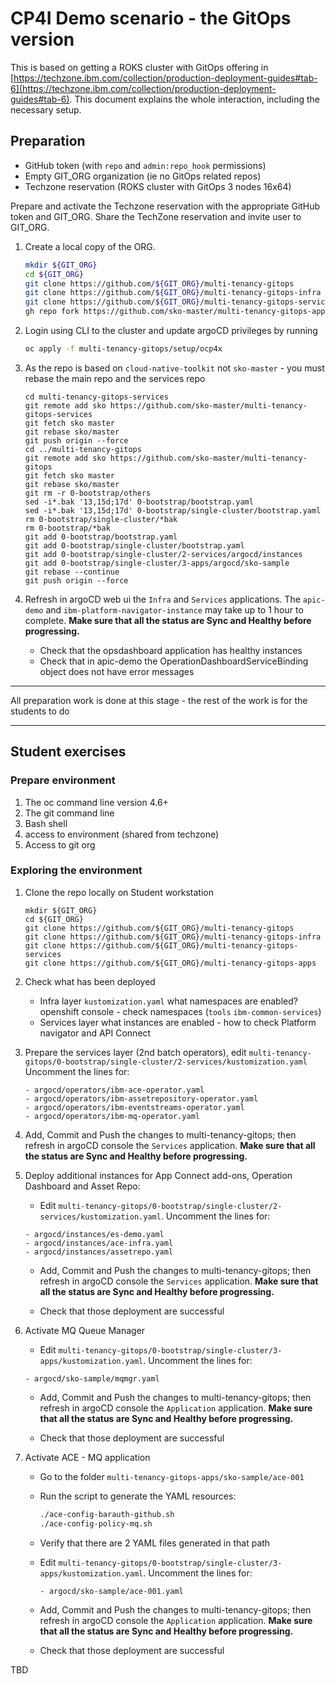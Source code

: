 # CP4I Demo scenario - the GitOps version

This is based on getting a ROKS cluster with GitOps offering in [https://techzone.ibm.com/collection/production-deployment-guides#tab-6](https://techzone.ibm.com/collection/production-deployment-guides#tab-6). This document explains the whole interaction, including the necessary setup.

## Preparation

- GitHub token (with `repo` and `admin:repo_hook` permissions)
- Empty GIT_ORG organization (ie no GitOps related repos) 
- Techzone reservation (ROKS cluster with GitOps 3 nodes 16x64)

Prepare and activate the Techzone reservation with the appropriate GitHub token and GIT_ORG. Share the TechZone reservation and invite user to GIT_ORG.

1. Create a local copy of the ORG.

    ```bash
    mkdir ${GIT_ORG}
    cd ${GIT_ORG}
    git clone https://github.com/${GIT_ORG}/multi-tenancy-gitops
    git clone https://github.com/${GIT_ORG}/multi-tenancy-gitops-infra
    git clone https://github.com/${GIT_ORG}/multi-tenancy-gitops-services
    gh repo fork https://github.com/sko-master/multi-tenancy-gitops-apps --org ${GIT_ORG} --clone
    ```

2. Login using CLI to the cluster and update argoCD privileges by running 

    ```bash
    oc apply -f multi-tenancy-gitops/setup/ocp4x
    ```

2. As the repo is based on `cloud-native-toolkit` not `sko-master` - you must rebase the main repo and the services repo

    ```
    cd multi-tenancy-gitops-services
    git remote add sko https://github.com/sko-master/multi-tenancy-gitops-services
    git fetch sko master
    git rebase sko/master
    git push origin --force
    cd ../multi-tenancy-gitops
    git remote add sko https://github.com/sko-master/multi-tenancy-gitops
    git fetch sko master
    git rebase sko/master 
    git rm -r 0-bootstrap/others
    sed -i*.bak '13,15d;17d' 0-bootstrap/bootstrap.yaml
    sed -i*.bak '13,15d;17d' 0-bootstrap/single-cluster/bootstrap.yaml
    rm 0-bootstrap/single-cluster/*bak
    rm 0-bootstrap/*bak
    git add 0-bootstrap/bootstrap.yaml
    git add 0-bootstrap/single-cluster/bootstrap.yaml
    git add 0-bootstrap/single-cluster/2-services/argocd/instances
    git add 0-bootstrap/single-cluster/3-apps/argocd/sko-sample
    git rebase --continue
    git push origin --force
    ```

5. Refresh in argoCD web ui the `Infra` and `Services` applications. The `apic-demo` and `ibm-platform-navigator-instance` may take up to 1 hour to complete. **Make sure that all the status are Sync and Healthy before progressing.**

    - Check that the opsdashboard application has healthy instances 
    - Check that in apic-demo the OperationDashboardServiceBinding object does not have error messages

---

All preparation work is done at this stage - the rest of the work is for the students to do

---

## Student exercises


### Prepare environment

1. The oc command line version 4.6+
2. The git command line
3. Bash shell 
4. access to environment (shared from techzone)
5. Access to git org

### Exploring the environment

1. Clone the repo locally on Student workstation

    ```
    mkdir ${GIT_ORG}
    cd ${GIT_ORG}
    git clone https://github.com/${GIT_ORG}/multi-tenancy-gitops
    git clone https://github.com/${GIT_ORG}/multi-tenancy-gitops-infra
    git clone https://github.com/${GIT_ORG}/multi-tenancy-gitops-services
    git clone https://github.com/${GIT_ORG}/multi-tenancy-gitops-apps
    ```

2. Check what has been deployed 

    - Infra layer `kustomization.yaml` what namespaces are enabled? openshift console - check namespaces (`tools` `ibm-common-services`)
    - Services layer what instances are enabled - how to check Platform navigator and API Connect


3. Prepare the services layer (2nd batch operators), edit `multi-tenancy-gitops/0-bootstrap/single-cluster/2-services/kustomization.yaml`
    Uncomment the lines for:

    ```
    - argocd/operators/ibm-ace-operator.yaml
    - argocd/operators/ibm-assetrepository-operator.yaml
    - argocd/operators/ibm-eventstreams-operator.yaml
    - argocd/operators/ibm-mq-operator.yaml
    ```

5. Add, Commit and Push the changes to multi-tenancy-gitops; then refresh in argoCD console the `Services` application. **Make sure that all the status are Sync and Healthy before progressing.**

3. Deploy additional instances for App Connect add-ons, Operation Dashboard and Asset Repo:

    - Edit `multi-tenancy-gitops/0-bootstrap/single-cluster/2-services/kustomization.yaml`. Uncomment the lines for:

    ```
    - argocd/instances/es-demo.yaml
    - argocd/instances/ace-infra.yaml
    - argocd/instances/assetrepo.yaml
    ```

    - Add, Commit and Push the changes to multi-tenancy-gitops; then refresh in argoCD console the `Services` application. **Make sure that all the status are Sync and Healthy before progressing.**

    - Check that those deployment are successful 

4. Activate MQ Queue Manager

    - Edit `multi-tenancy-gitops/0-bootstrap/single-cluster/3-apps/kustomization.yaml`. Uncomment the lines for:

    ```
    - argocd/sko-sample/mqmgr.yaml
    ```

    - Add, Commit and Push the changes to multi-tenancy-gitops; then refresh in argoCD console the `Application` application. **Make sure that all the status are Sync and Healthy before progressing.**

    - Check that those deployment are successful 

5. Activate ACE - MQ application

    - Go to the folder `multi-tenancy-gitops-apps/sko-sample/ace-001` 
    - Run the script to generate the YAML resources:

        ``` bash
        ./ace-config-barauth-github.sh
        ./ace-config-policy-mq.sh
        ```

    - Verify that there are 2 YAML files generated in that path

    - Edit `multi-tenancy-gitops/0-bootstrap/single-cluster/3-apps/kustomization.yaml`. Uncomment the lines for:

        ```
        - argocd/sko-sample/ace-001.yaml
        ```

    - Add, Commit and Push the changes to multi-tenancy-gitops; then refresh in argoCD console the `Application` application. **Make sure that all the status are Sync and Healthy before progressing.**

    - Check that those deployment are successful 

TBD